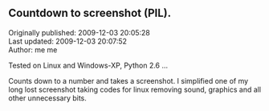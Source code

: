 ## Countdown to screenshot (PIL).  
Originally published: 2009-12-03 20:05:28  
Last updated: 2009-12-03 20:07:52  
Author: me me  
  
Tested on Linux and Windows-XP, Python 2.6 ...

Counts down to a number and takes a screenshot. I simplified one of my long lost screenshot taking codes for linux removing sound, graphics and all other unnecessary bits.